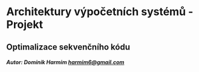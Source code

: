 # Architektury výpočetních systémů - Projekt
## Optimalizace sekvenčního kódu

##### Autor: Dominik Harmim <harmim6@gmail.com>
